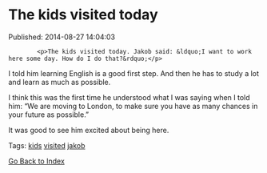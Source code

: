 
# The kids visited today

Published: 2014-08-27 14:04:03


            
            <p>The kids visited today. Jakob said: &ldquo;I want to work here some day. How do I do that?&rdquo;</p>

<p>I told him learning English is a good first step. And then he has to study a lot and learn as much as possible.</p>

<p>I think this was the first time he understood what I was saying when I told him: &ldquo;We are moving to London, to make sure you have as many chances in your future as possible.&rdquo;</p>

<p>It was good to see him excited about being here.</p>

            
            

Tags: [kids](tag-kids.md) [visited](tag-visited.md) [jakob](tag-jakob.md)

[Go Back to Index](index.md)
